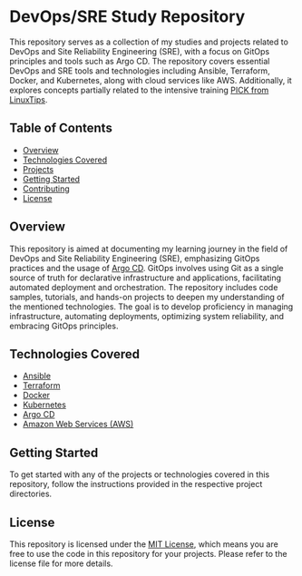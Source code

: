 # DevOps/SRE Study Repository

This repository serves as a collection of my studies and projects related to DevOps and Site Reliability Engineering (SRE), with a focus on GitOps principles and tools such as Argo CD. The repository covers essential DevOps and SRE tools and technologies including Ansible, Terraform, Docker, and Kubernetes, along with cloud services like AWS. Additionally, it explores concepts partially related to the intensive training <a href="https://www.linuxtips.io/pick" target="_blank">PICK from LinuxTips</a>.

## Table of Contents

- [Overview](#overview)
- [Technologies Covered](#technologies-covered)
- [Projects](#projects)
- [Getting Started](#getting-started)
- [Contributing](#contributing)
- [License](#license)

## Overview

This repository is aimed at documenting my learning journey in the field of DevOps and Site Reliability Engineering (SRE), emphasizing GitOps practices and the usage of [Argo CD](https://argoproj.github.io/argo-cd/). GitOps involves using Git as a single source of truth for declarative infrastructure and applications, facilitating automated deployment and orchestration. The repository includes code samples, tutorials, and hands-on projects to deepen my understanding of the mentioned technologies. The goal is to develop proficiency in managing infrastructure, automating deployments, optimizing system reliability, and embracing GitOps principles.

## Technologies Covered

- [Ansible](https://www.ansible.com/)
- [Terraform](https://www.terraform.io/)
- [Docker](https://www.docker.com/)
- [Kubernetes](https://kubernetes.io/)
- [Argo CD](https://argoproj.github.io/argo-cd/)
- [Amazon Web Services (AWS)](https://aws.amazon.com/)


## Getting Started

To get started with any of the projects or technologies covered in this repository, follow the instructions provided in the respective project directories.

## License

This repository is licensed under the [MIT License](LICENSE), which means you are free to use the code in this repository for your projects. Please refer to the license file for more details.
